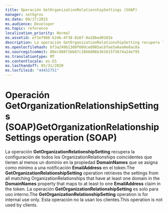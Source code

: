 ```yaml
---
title: Operación GetOrganizationRelationshipSettings (SOAP)
manager: sethgros
ms.date: 09/17/2015
ms.audience: Developer
ms.topic: reference
localization_priority: Normal
ms.assetid: ef3ef966-b24b-4f38-816f-0a10bed0103e
description: La operación GetOrganizationRelationshipSetting recupera la configuración de todos los OrganizationRelationships coincidentes que tienen al menos un dominio en la propiedad DomainNames que se asigna como mínimo a una notificación EmailAddress en el token. La operación GetOrganizationRelationshipSetting es solo para uso interno. Esta operación no la usan los clientes.
ms.openlocfilehash: bf3a249b1380f60dced985acbfae5a6aa0e8ac8a
ms.sourcegitcommit: 88ec988f2bb67c1866d06b361615f3674a24e795
ms.translationtype: MT
ms.contentlocale: es-ES
ms.lasthandoff: 05/31/2020
ms.locfileid: "44452751"
---
```

# <a name="getorganizationrelationshipsettings-operation-soap"></a><span data-ttu-id="c1add-105">Operación GetOrganizationRelationshipSettings (SOAP)</span><span class="sxs-lookup"><span data-stu-id="c1add-105">GetOrganizationRelationshipSettings operation (SOAP)</span></span>

<span data-ttu-id="c1add-106">La operación **GetOrganizationRelationshipSetting** recupera la configuración de todos los OrganizationRelationships coincidentes que tienen al menos un dominio en la propiedad **DomainNames** que se asigna como mínimo a una notificación **EmailAddress** en el token.</span><span class="sxs-lookup"><span data-stu-id="c1add-106">The **GetOrganizationRelationshipSetting** operation retrieves the settings from all matching OrganizationRelationships that have at least one domain in the **DomainNames** property that maps to at least to one **EmailAddress** claim in the token.</span></span> <span data-ttu-id="c1add-107">La operación **GetOrganizationRelationshipSetting** es solo para uso interno.</span><span class="sxs-lookup"><span data-stu-id="c1add-107">The **GetOrganizationRelationshipSetting** operation is for internal use only.</span></span> <span data-ttu-id="c1add-108">Esta operación no la usan los clientes.</span><span class="sxs-lookup"><span data-stu-id="c1add-108">This operation is not used by clients.</span></span> 
  

